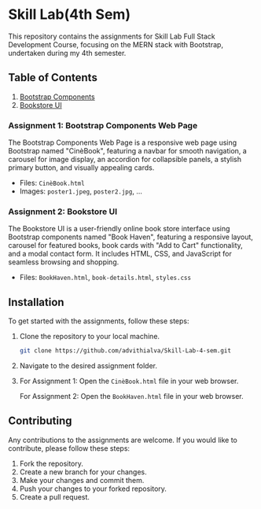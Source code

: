 # Skill Lab(4th Sem)

This repository contains the assignments for Skill Lab Full Stack Development Course, focusing on the MERN stack with Bootstrap, undertaken during my 4th semester.


## Table of Contents

1. [Bootstrap Components](#assignment-1-bootstrap-components)
2. [Bookstore UI](#assignment-2-bookstore-ui)

### Assignment 1: Bootstrap Components Web Page

The Bootstrap Components Web Page is a responsive web page using Bootstrap named "CinèBook", featuring a navbar for smooth navigation, a carousel for image display, an accordion for collapsible panels, a stylish primary button, and visually appealing cards. 
- Files: `CinèBook.html`
- Images: `poster1.jpeg`, `poster2.jpg`, ...


### Assignment 2: Bookstore UI
The Bookstore UI is a user-friendly online book store interface using Bootstrap components named "Book Haven", featuring a responsive layout, carousel for featured books, book cards with "Add to Cart" functionality, and a modal contact form. It includes HTML, CSS, and JavaScript for seamless browsing and shopping.
- Files: `BookHaven.html`, `book-details.html`, `styles.css`


## Installation

To get started with the assignments, follow these steps:

1. Clone the repository to your local machine.
   ```bash
   git clone https://github.com/advithialva/Skill-Lab-4-sem.git

2. Navigate to the desired assignment folder.
3. For Assignment 1: Open the `CinèBook.html` file in your web browser.

   For Assignment 2: Open the `BookHaven.html` file in your web browser.

## Contributing

Any contributions to the assignments are welcome. If you would like to contribute, please follow these steps:

1. Fork the repository.
2. Create a new branch for your changes.
3. Make your changes and commit them.
4. Push your changes to your forked repository.
5. Create a pull request.
